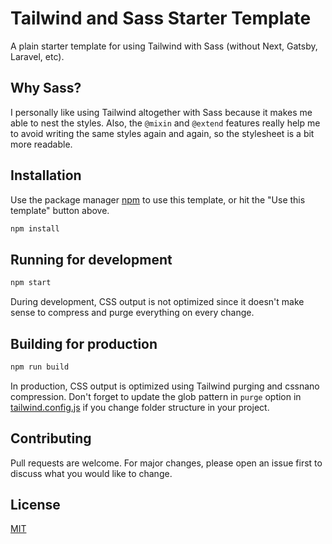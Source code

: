 # Tailwind and Sass Starter Template

A plain starter template for using Tailwind with Sass (without Next, Gatsby, Laravel, etc).

## Why Sass?

I personally like using Tailwind altogether with Sass because it makes me able to nest the styles. Also, the `@mixin` and `@extend` features really help me to avoid writing the same styles again and again, so the stylesheet is a bit more readable.

## Installation

Use the package manager [npm](https://www.npmjs.com) to use this template, or hit the "Use this template" button above.

```bash
npm install
```

## Running for development

```bash
npm start
```

During development, CSS output is not optimized since it doesn't make sense to compress and purge everything on every change. 

## Building for production

```bash
npm run build
```

In production, CSS output is optimized using Tailwind purging and cssnano compression. Don't forget to update the glob pattern in `purge` option in [tailwind.config.js](https://github.com/mufidu/tailwind-sass-starter/blob/main/tailwind.config.js) if you change folder structure in your project.

## Contributing

Pull requests are welcome. For major changes, please open an issue first to discuss what you would like to change.

## License

[MIT](https://github.com/mufidu/tailwind-sass-starter/blob/main/LICENSE)
